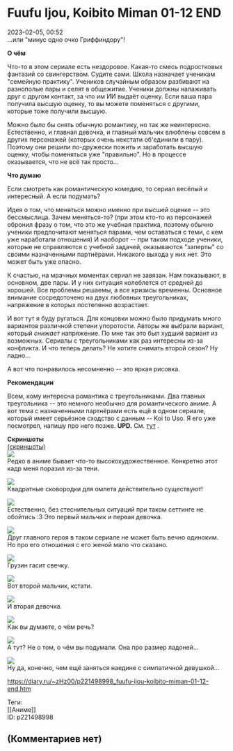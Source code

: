 Fuufu Ijou, Koibito Miman 01-12 END
===================================

  
2023-02-05, 00:52  
 ...или "минус одно очко Гриффиндору"!   
   
  **О чём**    
   
 Что-то в этом сериале есть нездоровое. Какая-то смесь подростковых фантазий со свингерством. Судите сами. Школа назначает ученикам "семейную практику". Учеников случайным образом разбивают на разнополые пары и селят в общежитие. Ученики должны налаживать друг с другом контакт, за что им ИИ выдаёт оценку. Если ваша пара получила высшую оценку, то вы можете поменяться с другими, которые тоже получили высшую.   
   
 Можно было бы снять обычную романтику, но так же неинтересно. Естественно, и главная девочка, и главный мальчик влюблены совсем в других персонажей (которых очень некстати об'единили в пару). Поэтому они решили по-дружески пожить и заработать высшую оценку, чтобы поменяться уже "правильно". Но в процессе оказывается, что не всё так просто...   
   
  **Что думаю**    
   
 Если смотреть как романтическую комедию, то сериал весёлый и интересный. А если подумать?   
   
 Идея о том, что меняться можно именно при высшей оценке -- это бессмыслица. Зачем меняться-то? (при этом кто-то из персонажей обронил фразу о том, что это же учебная практика, поэтому обычно ученики предпочитают меняться парами, чем оставаться с теми, с кем уже наработали отношения) И наоборот -- при таком подходе ученики, которые не справляются с учебной задачей, оказываются "заперты" со своими назначенными партнёрами. Никакого выхода у них нет. Это может быть уже опасно.   
   
 К счастью, на мрачных моментах сериал не завязан. Нам показывают, в основном, две пары. И у них ситуация колеблется от средней до хорошей. Все проблемы решаемы, а все кризисы временны. Основное внимание сосредоточено на двух любовных треугольниках, напряжение в которых постепенно возрастает.   
   
 И вот тут я буду ругаться. Для концовки можно было придумать много вариантов различной степени упоротости. Авторы же выбрали вариант, который  *снижает*  напряжение. По мне так это был худший вариант из возможных. Сериалы с треугольниками как раз интересны из-за конфликта. И что теперь делать? Не хотите снимать второй сезон? Ну ладно...   
   
 А вот что понравилось несомненно -- это яркая рисовка.   
   
  **Рекомендации**    
   
 Всем, кому интересна романтика с треугольниками. Два главных треугольника -- это немного необычно для романтического аниме. А вот тема с назначенными партнёрами есть ещё в одном сериале, который имеет серьёзное сходство с данным -- Koi to Uso. Я его уже посмотрел, напишу про него позже.  **UPD.**  См.  [тут](Koi%20to%20Uso%2001-12%20END)  .   
   
  **Скриншоты**    
  [(скриншоты)](https://zHz00.diary.ru/p221498998.htm?index=1#linkmore221498998m1)       
  [![](https://i.yapx.ru/VdM5Rl.jpg)](https://yapx.ru/image/VdM5R)    
 Редко в аниме бывает что-то высокохудожественное. Конкретно этот кадр меня поразил из-за тени.   
   
  [![](https://i.yapx.ru/VdM5Ul.jpg)](https://yapx.ru/image/VdM5U)    
 Квадратные сковородки для омлета действительно существуют!   
   
  [![](https://i.yapx.ru/VdM5Wl.jpg)](https://yapx.ru/image/VdM5W)    
 Естественно, без стеснительных ситуаций при таком сеттинге не обойтись :3 Это первый мальчик и первая девочка.   
   
  [![](https://i.yapx.ru/VdM5Yl.jpg)](https://yapx.ru/image/VdM5Y)    
 Друг главного героя в таком сериале не может быть вечно одиноким. Но про его отношения с его женой мало что сказано.   
   
  [![](https://i.yapx.ru/VdM5Zl.jpg)](https://yapx.ru/image/VdM5Z)    
 Грузин гасит свечку.   
   
  [![](https://i.yapx.ru/VdM5al.jpg)](https://yapx.ru/image/VdM5a)    
 Вот второй мальчик, кстати.   
   
  [![](https://i.yapx.ru/VdM5kl.jpg)](https://yapx.ru/image/VdM5k)    
 И вторая девочка.   
   
  [![](https://i.yapx.ru/VdM5el.jpg)](https://yapx.ru/image/VdM5e)    
 Как вы думаете, о чём речь?   
   
  [![](https://i.yapx.ru/VdM5il.jpg)](https://yapx.ru/image/VdM5i)    
 А тут? Не о том, о чём вы подумали. Она про размер ладоней...   
   
  [![](https://i.yapx.ru/VdM5jl.jpg)](https://yapx.ru/image/VdM5j)    
 Ну да, конечно, чем ещё заняться наедине с симпатичной девушкой...   
   
      
  
<https://diary.ru/~zHz00/p221498998_fuufu-ijou-koibito-miman-01-12-end.htm>  
  
Теги:  
[[Аниме]]  
ID: p221498998  


(Комментариев нет)
------------------